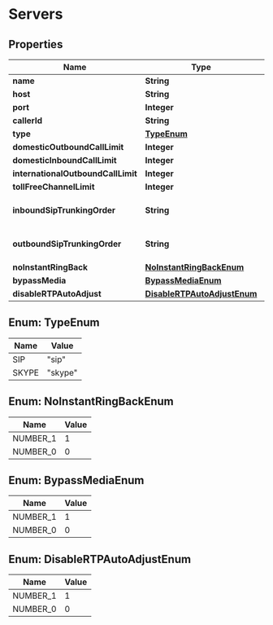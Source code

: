 

# Servers


## Properties

| Name | Type | Description | Notes |
|------------ | ------------- | ------------- | -------------|
|**name** | **String** |  |  |
|**host** | **String** |  |  |
|**port** | **Integer** |  |  |
|**callerId** | **String** |  |  [optional] |
|**type** | [**TypeEnum**](#TypeEnum) |  |  |
|**domesticOutboundCallLimit** | **Integer** |  |  |
|**domesticInboundCallLimit** | **Integer** |  |  |
|**internationalOutboundCallLimit** | **Integer** |  |  |
|**tollFreeChannelLimit** | **Integer** |  |  |
|**inboundSipTrunkingOrder** | **String** | ObjectId (unique 12 bytes ID) |  [optional] |
|**outboundSipTrunkingOrder** | **String** | ObjectId (unique 12 bytes ID) |  [optional] |
|**noInstantRingBack** | [**NoInstantRingBackEnum**](#NoInstantRingBackEnum) |  |  [optional] |
|**bypassMedia** | [**BypassMediaEnum**](#BypassMediaEnum) |  |  [optional] |
|**disableRTPAutoAdjust** | [**DisableRTPAutoAdjustEnum**](#DisableRTPAutoAdjustEnum) |  |  [optional] |



## Enum: TypeEnum

| Name | Value |
|---- | -----|
| SIP | &quot;sip&quot; |
| SKYPE | &quot;skype&quot; |



## Enum: NoInstantRingBackEnum

| Name | Value |
|---- | -----|
| NUMBER_1 | 1 |
| NUMBER_0 | 0 |



## Enum: BypassMediaEnum

| Name | Value |
|---- | -----|
| NUMBER_1 | 1 |
| NUMBER_0 | 0 |



## Enum: DisableRTPAutoAdjustEnum

| Name | Value |
|---- | -----|
| NUMBER_1 | 1 |
| NUMBER_0 | 0 |



